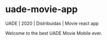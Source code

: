 # uade-movie-app
UADE | 2020 | Distribuidas | Movie react app

Welcome to the best UADE Movie Mobile ever.
